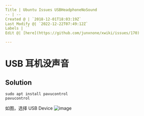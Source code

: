 ```yaml
---
Title | Ubuntu Issues USBHeadphoneNoSound
-- | --
Created @ | `2018-12-01T18:03:19Z`
Last Modify @| `2022-12-22T07:49:12Z`
Labels | ``
Edit @| [here](https://github.com/junxnone/xwiki/issues/170)

---
```

# USB 耳机没声音

## Solution

```
sudo apt install pavucontrol
pavucontrol
```
如图，选择 USB Device 
![image](https://user-images.githubusercontent.com/2216970/49331354-5a348d00-f5d6-11e8-93f8-57b521307c43.png)

